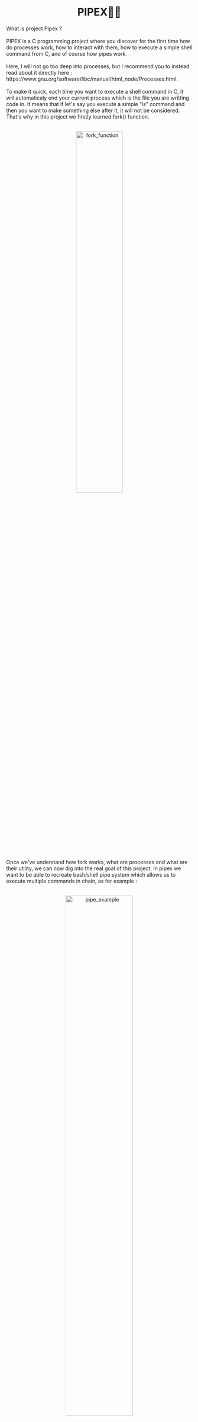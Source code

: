 <p>
  <h1 align="center">PIPEX👷‍♂️</h1>
</p>
What is project Pipex ?
<br></br>
PIPEX is a C programming project where you discover for the first time how do processes work, how to interact with them, how to execute a simple shell command from
C, and of course how pipes work.
<br></br>
Here, I will not go too deep into processes, but I recommend you to instead read about it directly here : https://www.gnu.org/software/libc/manual/html_node/Processes.html.
<br></br>
To make it quick, each time you want to execute a shell command in C, it will automaticaly end your current process which is the file you are writting code in.
It means that if let's say you execute a simple "ls" command and then you want to make something else after it, it will not be considered.
That's why in this project we firstly learned fork() function.
<br></br>
<p align="center">
  <img width="50%" alt="fork_function" src="https://github.com/Vlad-PLK/PIPEX/assets/61476758/47720197-16c7-4519-8fe8-8bdf93ced0e0">
</p>
Once we've understand how fork works, what are processes and what are their utility, we can now dig into the real goal of this project.
In pipex we want to be able to recreate bash/shell pipe system which allows us to execute multiple commands in chain, as for example :
<br></br>
<p align="center">
  <img width="60%" alt="pipe_example" src="https://github.com/Vlad-PLK/PIPEX/assets/61476758/7b98bf7b-66ec-4842-828d-c7566f145550">
</p>
In the example above we execute the command "wc" (word count) with the infile named "text.txt" and we redirect it to another wc command with a pipe and finally to "text2.txt".
The pipe "|" redirects the output of one command into the input of another.
Once again here's a quick explanation from GeekforGeeks :
<br></br>
<p align="center">
  <img width="50%" alt="pipes_gfg" src="https://github.com/Vlad-PLK/PIPEX/assets/61476758/de76a4e1-1bf5-4fec-964e-aa0ffc5c4146">
</p>
Finally, we need to combine fork and pipe functions to create the program that will execute a command like I made above.
Here's a quick pseudocode of what it should be : 
```C
int  main(void)
{
      
}
```

